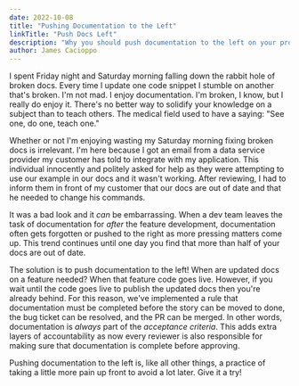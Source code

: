 ```yaml
---
date: 2022-10-08
title: "Pushing Documentation to the Left"
linkTitle: "Push Docs Left"
description: "Why you should push documentation to the left on your projects"
author: James Cacioppo
---
```


I spent Friday night and Saturday morning falling down the rabbit hole of broken docs.  Every time I update one code snippet I stumble on another that's broken.  I'm not mad.  I enjoy documentation.  I'm broken, I know, but I really do enjoy it.  There's no better way to solidify your knowledge on a subject than to teach others.  The medical field used to have a saying: "See one, do one, teach one."

Whether or not I'm enjoying wasting my Saturday morning fixing broken docs is irrelevant.  I'm here because I got an email from a data service provider my customer has told to integrate with my application.  This individual innocently and politely asked for help as they were attempting to use our example in our docs and it wasn't working.  After reviewing, I had to inform them in front of my customer that our docs are out of date and that he needed to change his commands.

It was a bad look and it _can_ be embarrassing.  When a dev team leaves the task of documentation for _after_ the feature development, documentation often gets forgotten or pushed to the right as more pressing matters come up. This trend continues until one day you find that more than half of your docs are out of date.

The solution is to push documentation to the left!  When are updated docs on a feature needed?  When that feature code goes live.  However, if you wait until the code goes live to publish the updated docs then you're already behind.  For this reason, we've implemented a rule that documentation must be completed before the story can be moved to done, the bug ticket can be resolved, and the PR can be merged.  In other words, documentation is _always_ part of the _acceptance criteria_.  This adds extra layers of accountability as now every reviewer is also responsible for making sure that documentation is complete before approving.

Pushing documentation to the left is, like all other things, a practice of taking a little more pain up front to avoid a lot later.  Give it a try!
